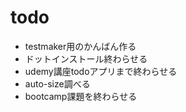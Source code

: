 # todo
- testmaker用のかんばん作る
- ドットインストール終わらせる
- udemy講座todoアプリまで終わらせる
- auto-size調べる
- bootcamp課題を終わらせる
